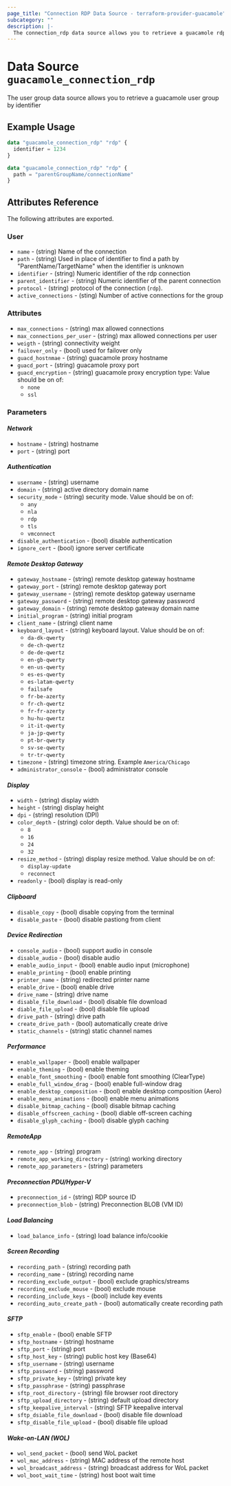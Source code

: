 ```yaml
---
page_title: "Connection RDP Data Source - terraform-provider-guacamole"
subcategory: ""
description: |-
  The connection_rdp data source allows you to retrieve a guacamole rdp connection details by identifier or path
---
```


# Data Source `guacamole_connection_rdp`

The user group data source allows you to retrieve a guacamole user group by identifier

## Example Usage

```terraform
data "guacamole_connection_rdp" "rdp" {
  identifier = 1234
}
```

```terraform
data "guacamole_connection_rdp" "rdp" {
  path = "parentGroupName/connectionName"
}
```

## Attributes Reference

The following attributes are exported.

### User

- `name` -  (string) Name of the connection
- `path` -  (string) Used in place of identifier to find a path by "ParentName/TargetName" when the identifier is unknown
- `identifier` -  (string) Numeric identifier of the rdp connection
- `parent_identifier` -  (string) Numeric identifier of the parent connection
- `protocol` -  (string) protocol of the connection (`rdp`).
- `active_connections` - (sting) Number of active connections for the group


### Attributes

- `max_connections` - (string) max allowed connections
- `max_connections_per_user` - (string) max allowed connections per user
- `weigth` - (string) connectivity weight
- `failover_only` - (bool) used for failover only
- `guacd_hostnmae` - (string) guacamole proxy hostname
- `guacd_port` - (string) guacamole proxy port
- `guacd_encryption` - (string) guacamole proxy encryption type:  Value should be on of:
  - `none`
  - `ssl`

### Parameters

#### *Network*
- `hostname` - (string) hostname
- `port` - (string) port
#### *Authentication*
- `username` - (string) username
- `domain` - (string) active directory domain name
- `security_mode` - (string) security mode.  Value should be on of:
  - `any`
  - `nla`
  - `rdp`
  - `tls`
  - `vmconnect`
- `disable_authentication` - (bool) disable authentication
- `ignore_cert` - (bool) ignore server certificate
#### *Remote Desktop Gateway*
- `gateway_hostname` - (string) remote desktop gateway hostname
- `gateway_port` - (string) remote desktop gateway port
- `gateway_username` - (string) remote desktop gateway username
- `gateway_password` - (string) remote desktop gateway password
- `gateway_domain` - (string) remote desktop gateway domain name
- `initial_program` - (string) initial program
- `client_name` - (string) client name
- `keyboard_layout` - (string) keyboard layout.  Value should be on of:
  - `da-dk-qwerty`
  - `de-ch-qwertz`
  - `de-de-qwertz`
  - `en-gb-qwerty`
  - `en-us-qwerty`
  - `es-es-qwerty`
  - `es-latam-qwerty`
  - `failsafe`
  - `fr-be-azerty`
  - `fr-ch-qwertz`
  - `fr-fr-azerty`
  - `hu-hu-qwertz`
  - `it-it-qwerty`
  - `ja-jp-qwerty`
  - `pt-br-qwerty`
  - `sv-se-qwerty`
  - `tr-tr-qwerty`
- `timezone` - (string) timezone string. Example `America/Chicago`
- `administrator_console` - (bool) administrator console
#### *Display*
- `width` - (string) display width
- `height` - (string) display height
- `dpi` - (string) resolution (DPI)
- `color_depth` - (string) color depth.  Value should be on of:
  - `8`
  - `16`
  - `24`
  - `32`
- `resize_method` - (string) display resize method.  Value should be on of:
  - `display-update`
  - `reconnect`
- `readonly` - (bool) display is read-only
#### *Clipboard*
- `disable_copy` - (bool) disable copying from the terminal
- `disable_paste` - (bool) disable pastiong from client
#### *Device Redirection*
- `console_audio` - (bool) support audio in console
- `disable_audio` - (bool) disable audio
- `enable_audio_input` - (bool) enable audio input (microphone)
- `enable_printing` - (bool) enable printing
- `printer_name` - (string) redirected printer name
- `enable_drive` - (bool) enable drive
- `drive_name` - (string) drive name
- `disable_file_download` - (bool) disable file download
- `diable_file_upload` - (bool) disable file upload
- `drive_path` - (string) drive path
- `create_drive_path` - (bool) automatically create drive
- `static_channels` - (string) static channel names
#### *Performance*
- `enable_wallpaper` - (bool) enable wallpaper
- `enable_theming` - (bool) enable theming
- `enable_font_smoothing` - (bool) enable font smoothing (ClearType)
- `enable_full_window_drag` - (bool) enable full-window drag
- `enable_desktop_composition` - (bool) enable desktop composition (Aero)
- `enable_menu_animations` - (bool) enable menu animations
- `disable_bitmap_caching` - (bool) disable bitmap caching
- `disable_offscreen_caching` - (bool) diable off-screen caching
- `disable_glyph_caching` - (bool) disable glyph caching
#### *RemoteApp*
- `remote_app` - (string) program
- `remote_app_working_directory` - (string) working directory
- `remote_app_parameters` - (string) parameters
#### *Preconnection PDU/Hyper-V*
- `preconnection_id` - (string) RDP source ID
- `preconnection_blob` - (string) Preconnection BLOB (VM ID)
#### *Load Balancing*
- `load_balance_info` - (string) load balance info/cookie
#### *Screen Recording*
- `recording_path` - (string) recording path
- `recording_name` - (string) recording name
- `recording_exclude_output` - (bool) exclude graphics/streams
- `recording_exclude_mouse` - (bool) exclude mouse
- `recording_include_keys` - (bool) include key events
- `recording_auto_create_path` - (bool) automatically create recording path
#### *SFTP*
- `sftp_enable` - (bool) enable SFTP
- `sftp_hostname` - (string) hostname
- `sftp_port` - (string) port
- `sftp_host_key` - (string) public host key (Base64)
- `sftp_username` - (string) username
- `sftp_password` - (string) password
- `sftp_private_key` - (string) private key
- `sftp_passphrase` - (string) passphrase
- `sftp_root_directory` - (string) file browser root directory
- `sftp_upload_directory` - (string) default upload directory
- `sftp_keepalive_interval` - (string) SFTP keepalive interval
- `sftp_dsiable_file_download` - (bool) disable file download
- `sftp_disable_file_upload` - (bool) disable file upload
#### *Wake-on-LAN (WOL)*
- `wol_send_packet` - (bool) send WoL packet
- `wol_mac_address` - (string) MAC address of the remote host
- `wol_broadcast_address` - (string) broadcast address for WoL packet
- `wol_boot_wait_time` - (string) host boot wait time